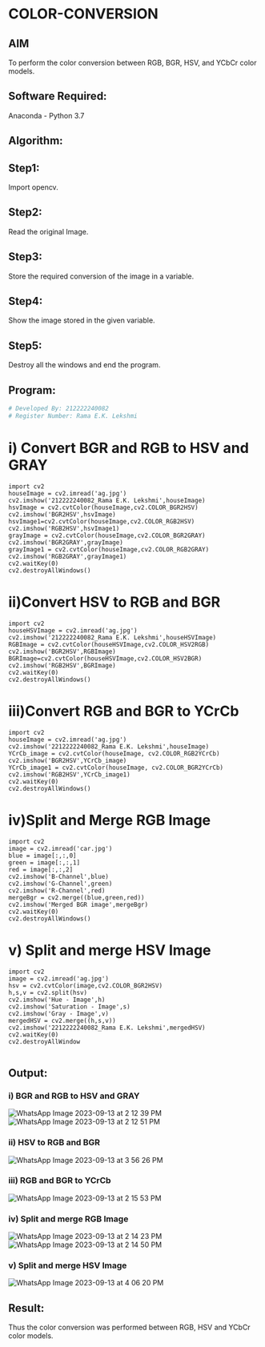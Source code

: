 # COLOR-CONVERSION
## AIM
To perform the color conversion between RGB, BGR, HSV, and YCbCr color models.

## Software Required:
Anaconda - Python 3.7
## Algorithm:

## Step1:
Import opencv.

## Step2:
Read the original Image.

## Step3:
Store the required conversion of the image in a variable.

## Step4:
Show the image stored in the given variable.

## Step5:

Destroy all the windows and end the program.

## Program:
```python
# Developed By: 212222240082
# Register Number: Rama E.K. Lekshmi
```
# i) Convert BGR and RGB to HSV and GRAY
```
import cv2
houseImage = cv2.imread('ag.jpg')
cv2.imshow('212222240082_Rama E.K. Lekshmi',houseImage)
hsvImage = cv2.cvtColor(houseImage,cv2.COLOR_BGR2HSV)
cv2.imshow('BGR2HSV',hsvImage)
hsvImage1=cv2.cvtColor(houseImage,cv2.COLOR_RGB2HSV)
cv2.imshow('RGB2HSV',hsvImage1)
grayImage = cv2.cvtColor(houseImage,cv2.COLOR_BGR2GRAY)
cv2.imshow('BGR2GRAY',grayImage)
grayImage1 = cv2.cvtColor(houseImage,cv2.COLOR_RGB2GRAY)
cv2.imshow('RGB2GRAY',grayImage1)
cv2.waitKey(0)
cv2.destroyAllWindows()
```



# ii)Convert HSV to RGB and BGR
```
import cv2
houseHSVImage = cv2.imread('ag.jpg')
cv2.imshow('212222240082_Rama E.K. Lekshmi',houseHSVImage)
RGBImage = cv2.cvtColor(houseHSVImage,cv2.COLOR_HSV2RGB)
cv2.imshow('BGR2HSV',RGBImage)
BGRImage=cv2.cvtColor(houseHSVImage,cv2.COLOR_HSV2BGR)
cv2.imshow('RGB2HSV',BGRImage)
cv2.waitKey(0)
cv2.destroyAllWindows()
```

# iii)Convert RGB and BGR to YCrCb
```
import cv2
houseImage = cv2.imread('ag.jpg')
cv2.imshow('2212222240082_Rama E.K. Lekshmi',houseImage)
YCrCb_image = cv2.cvtColor(houseImage, cv2.COLOR_RGB2YCrCb)
cv2.imshow('BGR2HSV',YCrCb_image)
YCrCb_image1 = cv2.cvtColor(houseImage, cv2.COLOR_BGR2YCrCb)
cv2.imshow('RGB2HSV',YCrCb_image1)
cv2.waitKey(0)
cv2.destroyAllWindows()
```



# iv)Split and Merge RGB Image
```
import cv2
image = cv2.imread('car.jpg')
blue = image[:,:,0]
green = image[:,:,1]
red = image[:,:,2]
cv2.imshow('B-Channel',blue)
cv2.imshow('G-Channel',green)
cv2.imshow('R-Channel',red)
mergeBgr = cv2.merge((blue,green,red))
cv2.imshow('Merged BGR image',mergeBgr)
cv2.waitKey(0)
cv2.destroyAllWindows()

```

# v) Split and merge HSV Image
```
import cv2
image = cv2.imread('ag.jpg')
hsv = cv2.cvtColor(image,cv2.COLOR_BGR2HSV)
h,s,v = cv2.split(hsv)
cv2.imshow('Hue - Image',h)
cv2.imshow('Saturation - Image',s)
cv2.imshow('Gray - Image',v)
mergedHSV = cv2.merge((h,s,v))
cv2.imshow('2212222240082_Rama E.K. Lekshmi',mergedHSV)
cv2.waitKey(0)
cv2.destroyAllWindow


```
## Output:
### i) BGR and RGB to HSV and GRAY
![WhatsApp Image 2023-09-13 at 2 12 39 PM](https://github.com/Rama-Lekshmi/COLOR-CONVERSION/assets/118541549/dbbbe319-ae24-4c01-8b13-f1b8923c8e45)
![WhatsApp Image 2023-09-13 at 2 12 51 PM](https://github.com/Rama-Lekshmi/COLOR-CONVERSION/assets/118541549/0a9001a3-7de2-4370-8cfd-3534db242a83)


### ii) HSV to RGB and BGR

![WhatsApp Image 2023-09-13 at 3 56 26 PM](https://github.com/Rama-Lekshmi/COLOR-CONVERSION/assets/118541549/5f2a7d10-bbfa-42db-8c64-c40f3b1a2548)


### iii) RGB and BGR to YCrCb

![WhatsApp Image 2023-09-13 at 2 15 53 PM](https://github.com/Rama-Lekshmi/COLOR-CONVERSION/assets/118541549/e5b110ef-f033-44a1-a109-4d16edaafdde)


### iv) Split and merge RGB Image

![WhatsApp Image 2023-09-13 at 2 14 23 PM](https://github.com/Rama-Lekshmi/COLOR-CONVERSION/assets/118541549/7f49e979-1345-4344-8997-6f6fc02ef421)
![WhatsApp Image 2023-09-13 at 2 14 50 PM](https://github.com/Rama-Lekshmi/COLOR-CONVERSION/assets/118541549/2a5ada39-0de1-4c91-b514-837fe3be6cba)


### v) Split and merge HSV Image


![WhatsApp Image 2023-09-13 at 4 06 20 PM](https://github.com/Rama-Lekshmi/COLOR-CONVERSION/assets/118541549/de5e5e6a-df49-434c-9d6d-2878536f9aaf)

## Result:
Thus the color conversion was performed between RGB, HSV and YCbCr color models.
